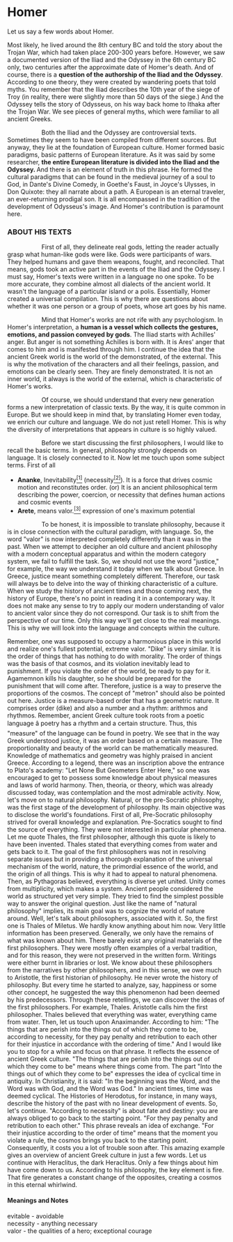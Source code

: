 # Homer

Let us say a few words about Homer. 
<p>
Most likely, he lived around the 8th century BC and told the story about the Trojan War, which had taken place 200-300 years before. However, we saw a documented version of the Iliad and the Odyssey in the 6th century BC only, two centuries after the approximate date of Homer's death. And of course, there is a <b>question of the authorship of the Iliad and the Odyssey</b>. According to one theory, they were created by wandering poets that told myths. You remember that the Iliad describes the 10th year of the siege of Troy (in reality, there were slightly more than 50 days of the siege.) And the Odyssey tells the story of Odysseus, on his way back home to Ithaka after the Trojan War. We see pieces of general myths, which were familiar to all ancient Greeks.
</p>
<p>
&nbsp;&nbsp;&nbsp;&nbsp;&nbsp;&nbsp;&nbsp;&nbsp;&nbsp;&nbsp;&nbsp;&nbsp;&nbsp;&nbsp;&nbsp;&nbsp;&nbsp;&nbsp;&nbsp;&nbsp;Both the Iliad and the Odyssey are controversial texts. Sometimes they seem to have been compiled from different sources. But anyway, they lie at the foundation of European culture. Homer formed basic paradigms, basic patterns of European literature. As it was said by some researcher, <b> the entire European literature is divided into the Iliad and the Odyssey. </b>And there is an element of truth in this phrase. He formed the  cultural paradigms that can be found in the medieval journey of a soul to God, in Dante's Divine Comedy, in Goethe's Faust, in Joyce's Ulysses, in Don Quixote: they all narrate about a path. A European is an eternal traveler, an ever-returning prodigal son. It is all encompassed in the tradition of the development of Odysseus's image. And Homer's contribution is paramount here.
</p>

### ABOUT HIS TEXTS

<p>
&nbsp;&nbsp;&nbsp;&nbsp;&nbsp;&nbsp;&nbsp;&nbsp;&nbsp;&nbsp;&nbsp;&nbsp;&nbsp;&nbsp;&nbsp;&nbsp;&nbsp;&nbsp;&nbsp;&nbsp;First of all, they delineate real gods, letting the reader actually grasp what human-like gods were like. Gods were participants of wars. They helped humans and gave them weapons, fought, and reconciled. That means, gods took an active part in the events of the Iliad and the Odyssey. I must say, Homer's texts were written in a language no one spoke. To be more accurate, they combine almost all dialects of the ancient world. It wasn't the language of a particular island or a polis. Essentially, Homer created a universal compilation. This is why there are questions about whether it was one person or a group of poets, whose art goes by his name. 
</p>
<p>
&nbsp;&nbsp;&nbsp;&nbsp;&nbsp;&nbsp;&nbsp;&nbsp;&nbsp;&nbsp;&nbsp;&nbsp;&nbsp;&nbsp;&nbsp;&nbsp;&nbsp;&nbsp;&nbsp;&nbsp;Mind that Homer's works are not rife with any psychologism. In Homer's interpretation, a <b>human is a vessel which collects the gestures, emotions, and passion conveyed by gods</b>. The Iliad starts with Achilles' anger. But anger is not something Achilles is born with. It is Ares' anger that comes to him and is manifested through him. I continue the idea that the ancient Greek world is the world of the demonstrated, of the external. This is why the motivation of the characters and all their feelings, passion, and emotions can be clearly seen. They are finely demonstrated. It is not an inner world, it always is the world of the external, which is characteristic of Homer's works.
</p>
<p>
&nbsp;&nbsp;&nbsp;&nbsp;&nbsp;&nbsp;&nbsp;&nbsp;&nbsp;&nbsp;&nbsp;&nbsp;&nbsp;&nbsp;&nbsp;&nbsp;&nbsp;&nbsp;&nbsp;&nbsp;Of course, we should understand that every new generation forms a new interpretation of classic texts. By the way, it is quite common in Europe. But we should keep in mind that, by translating Homer even today, we enrich our culture and language. We do not just retell Homer. This is why the diversity of interpretations that appears in culture is so highly valued. 
</p>
<p>
&nbsp;&nbsp;&nbsp;&nbsp;&nbsp;&nbsp;&nbsp;&nbsp;&nbsp;&nbsp;&nbsp;&nbsp;&nbsp;&nbsp;&nbsp;&nbsp;&nbsp;&nbsp;&nbsp;&nbsp;Before we start discussing the first philosophers, I would like to recall the basic terms. In general, philosophy strongly depends on language. It is closely connected to it. Now let me touch upon some subject terms. First of all

  - <b>Ananke</b>, Inevitability<a href="#m2"><sup>[1]</sup></a> (necessity<a href="#m2"><sup>[2]</sup></a>). It is a force that drives cosmic motion and reconstitutes order. (or) It is an ancient philosophical term describing the power, coercion, or necessity that defines human actions and cosmic events
  - <b>Arete</b>, means valor.<a href="#m3"><sup>[3]</sup></a> expression of one's maximum potential

<p>
&nbsp;&nbsp;&nbsp;&nbsp;&nbsp;&nbsp;&nbsp;&nbsp;&nbsp;&nbsp;&nbsp;&nbsp;&nbsp;&nbsp;&nbsp;&nbsp;&nbsp;&nbsp;&nbsp;&nbsp;To be honest, it is impossible to translate philosophy, because it is in close connection with the cultural paradigm, with language. So, the word "valor" is now interpreted completely differently than it was in the past. When we attempt to decipher an old culture and ancient philosophy with a modern conceptual apparatus and within the modern category system, we fail to fulfill the task. So, we should not use the word "justice," for example, the way we understand it today when we talk about Greece. In Greece, justice meant something completely different. Therefore, our task will always be to delve into the way of thinking characteristic of a culture. When we study the history of ancient times and those coming next, the history of Europe, there's no point in reading it in a contemporary way. It does not make any sense to try to apply our modern 
understanding of valor to ancient valor since they do not correspond. Our task is to shift from the perspective of our time. Only this way we'll get close 
to the real meanings. This is why we will look into the language and concepts within the culture.
</p> 
  Remember, one was supposed to occupy a harmonious place in this world and realize one's fullest potential, extreme valor. "Dike" is very 
similar. It is the order of things that has nothing to do with morality. The order of things was the basis of that cosmos, and its violation inevitably 
lead to punishment. If you violate the order of the world, be ready to pay for it. Agamemnon kills his daughter, so he should be prepared for the punishment 
that will come after. Therefore, justice is a way to preserve the proportions of the cosmos. The 
concept of "metron" should also be pointed out here. Justice is a measure-based order that has a geometric nature. It comprises order (dike) and also a 
number and a rhythm: arithmos and rhythmos. Remember, ancient Greek culture took roots from a poetic language â poetry has a rhythm and a certain structure. 
Thus, this "measure" of the language can be found in poetry. We see that in the way Greek understood justice, it was an order based on a certain measure. 
The proportionality and beauty of the world can be mathematically measured. Knowledge of mathematics and geometry was highly praised in ancient Greece. 
According to a legend, there was an inscription above the entrance to Plato's academy: "Let None But Geometers Enter Here," so one was encouraged to get to 
possess some knowledge about physical measures and laws of world harmony. Then, theoria, or theory, which 
was already discussed today, was contemplation and the most admirable activity. Now, let's move on to natural philosophy. Natural, or the pre-Socratic 
philosophy, was the first stage of the development of philosophy. Its main objective was to disclose the world's foundations. First of all, Pre-Socratic 
philosophy strived for overall knowledge and explanation. Pre-Socratics sought to find the source of everything. They were not interested in particular 
phenomena. Let me quote Thales, the first philosopher, although this quote is likely to have been invented. Thales stated that everything comes from water 
and gets back to it. The goal of the first philosophers was not in resolving separate issues but in providing a thorough explanation of the universal 
mechanism of the world, nature, the primordial essence of the world, and the origin of all things. This is why it had to appeal to natural phenomena. Then, 
as Pythagoras believed, everything is diverse yet united. Unity comes from multiplicity, which makes 
a system. Ancient people considered the world as structured yet very simple. They tried to find the simplest possible way to answer the original question. 
Just like the name of "natural philosophy" implies, its main goal was to cognize the world of nature around. Well, let's talk about philosophers, associated 
with it. 
So, the first one is Thales of Miletus. We hardly know anything about him now. Very little information has been preserved. Generally, we only have the 
remains of what was known about him. There barely exist any original materials of the first philosophers. They were mostly often examples of a verbal 
tradition, and for this reason, they were not preserved in the written form. Writings were either burnt in libraries or lost. We know about these 
philosophers from the narratives by other philosophers, and in this sense, we owe much to Aristotle, the first historian of philosophy. He never wrote the 
history of philosophy. But every time he started to analyze, say, happiness or some other concept, 
he suggested the way this phenomenon had been deemed by his predecessors. Through these retellings, we can discover the ideas of the first philosophers. 
For example, Thales. Aristotle calls him the first philosopher. Thales believed that everything was water, everything came from water. Then, let us touch 
upon Anaximander. According to him: "The things that are perish into the things out of which they come to be, according to necessity, for they pay penalty 
and retribution to each other for their injustice in accordance with the ordering of time." And I would like you to stop for a while and focus on that 
phrase. It reflects the essence of ancient Greek culture. "The things that are perish into the things out of which they come to be" means where things come 
from. The part "Into the things out of which they come to be" expresses the idea of cyclical time in antiquity. In Christianity, it is said: "In the 
beginning was the Word, and the Word was with God, and the Word was God." In ancient times, time was deemed 
cyclical. The Histories of Herodotus, for instance, in many ways, describe the history of the past with no linear development of events. So, let's continue. 
"According to necessity" is about fate and destiny: you are always obliged to go back to the starting point. "For they pay penalty and retribution to each 
other." This phrase reveals an idea of exchange. "For their injustice according to the order of time" means that the moment you violate a rule, the cosmos 
brings you back to the starting point. Consequently, it costs you a lot of trouble soon after. This amazing example gives an overview of ancient Greek 
culture in just a few words. Let us continue with Heraclitus, the dark Heraclitus. Only a few things about him have come down to us. According to his 
philosophy, the key element is fire. That fire generates a constant change of the opposites, creating a cosmos in this eternal whirlwind.
  
  
#### Meanings and Notes
<a id="m1"></a> evitable - avoidable <br>
<a id="m2"></a> necessity - anything necessary <br>
<a id="m3"></a> valor - the qualities of a hero; exceptional courage <br>

